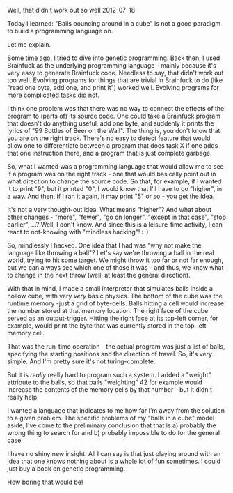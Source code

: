 Well, that didn't work out so well
2012-07-18

Today I learned: "Balls bouncing around in a cube" is not a good
paradigm to build a programming language on.

Let me explain.

<a href="http://blog.r-wos.org/2011/artificial-stupidity">
Some time ago</a>, I tried to dive into genetic programming. Back then,
I used Brainfuck as the underlying programming language - mainly because
it's very easy to generate Brainfuck code. Needless to say, that didn't
work out too well. Evolving programs for things that are trivial in
Brainfuck to do (like "read one byte, add one, and print it")
worked well. Evolving programs for more complicated tasks did not.

I think one problem was that there was no way to connect the effects of
the program to (parts of) its source code. One could take a Brainfuck
program that doesn't do anything useful, add one byte, and suddenly it
prints the lyrics of "99 Bottles of Beer on the Wall". The thing is,
you don't know that you are on the right track. There's no easy to
detect feature that would allow one to differentiate between a program that
does task X if one adds that one instruction there, and a program that is
just complete garbage.

So, what I wanted was a programming language that would allow me to see
if a program was on the right track - one that would basically point out
in what direction to change the source code. So that, for example, if I
wanted it to print "9", but it printed "0", I would know that I'll have
to go "higher", in a way. And then, if I ran it again, it may print "5" or
so - you get the idea.

It's not a very thought-out idea. What means "higher"? And what about other
changes - "more", "fewer", "go on longer", "except in that case", "stop
earlier", ...? Well, I don't know. And since this is a leisure-time activity,
I can react to not-knowing with "mindless hacking"! :-)

So, mindlessly I hacked. One idea that I had was "why not make the language like
throwing a ball"? Let's say we're throwing a ball in the real world, trying
to hit some target. We might throw it too far or not far enough, but we can
always see which one of those it was - and thus, we know what to change in
the next throw (well, at least the general direction).

With that in mind, I made a small interpreter that simulates balls inside a
hollow cube, with very *very* basic physics. The bottom of the cube was the
runtime memory -just a grid of byte-cells. Balls hitting a cell would
increase the number stored at that memory location. The right face of the
cube served as an output-trigger. Hitting the right face at its top-left
corner, for example, would print the byte that was currently stored in the
top-left memory cell.

That was the run-time operation - the actual program was just a list of
balls, specifying the starting positions and the direction of travel.
So, it's very simple. And I'm pretty sure it's not turing-complete.

But it is *really* really hard to program such a system. I added a "weight"
attribute to the balls, so that balls "weighting" 42 for example would
increase the contents of the memory cells by that number - but it didn't
really help.

I wanted a language that indicates to me how far I'm away from the solution
to a given problem. The specific problems of my "balls in a cube" model aside,
I've come to the preliminary conclusion that that is a) probably the wrong
thing to search for and b) probably impossible to do for the general case.

I have no shiny new insight. All I can say is that just playing
around with an idea that one knows nothing about is a whole lot of fun sometimes. I could just buy a book on genetic programming.

How boring that would be!

